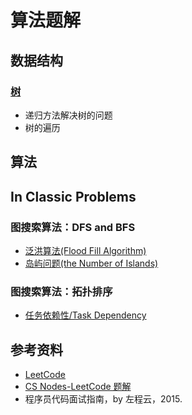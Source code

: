 # 算法题解

## 数据结构

### [树](算法题解/算法题解-树.md) 

- 递归方法解决树的问题
- 树的遍历

## 算法

## In Classic Problems

### 图搜索算法：DFS and BFS

- [泛洪算法(Flood Fill Algorithm)](算法题解/算法题解-Flood_Fill&岛屿问题.md)
- [岛屿问题(the Number of Islands)](算法题解/算法题解-Flood_Fill&岛屿问题.md)

### 图搜索算法：拓扑排序

- [任务依赖性/Task Dependency](算法题解/算法题解-任务依赖性.md)

## 参考资料

- [LeetCode](https://leetcode.com/)
- [CS Nodes-LeetCode 题解](https://www.cyc2018.xyz/%E7%AE%97%E6%B3%95/Leetcode%20%E9%A2%98%E8%A7%A3/Leetcode%20%E9%A2%98%E8%A7%A3%20-%20%E7%9B%AE%E5%BD%95.html)
- 程序员代码面试指南，by 左程云，2015.
